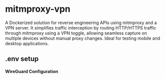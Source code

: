 # mitmproxy-vpn
A Dockerized solution for reverse engineering APIs using mitmproxy and a VPN server. It simplifies traffic interception by routing HTTP/HTTPS traffic through mitmproxy using a VPN toggle, allowing seamless capture on multiple devices without manual proxy changes. Ideal for testing mobile and desktop applications.


## .env setup
#### WireGuard Configuration
